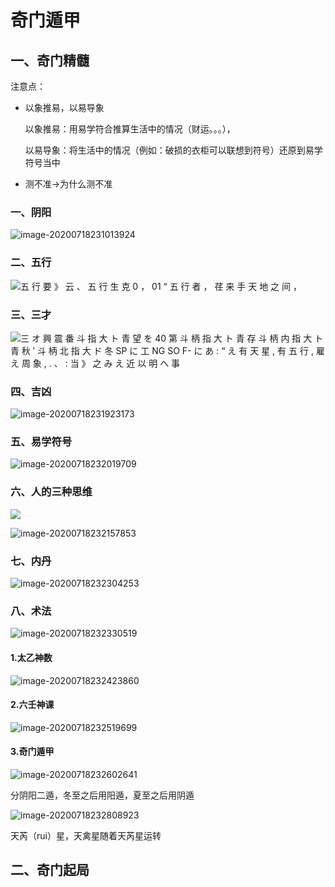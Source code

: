 # 奇门遁甲

## 一、奇门精髓

注意点：

- 以象推易，以易导象

  以象推易：用易学符合推算生活中的情况（财运。。。），

  以易导象：将生活中的情况（例如：破损的衣柜可以联想到符号）还原到易学符号当中

- 测不准->为什么测不准

### 一、阴阳

![image-20200718231013924](https://gitee.com/jj603786014/imgBed/raw/master/imgs/20200718231040.png)

### 二、五行

![五 行 要 》 云 、  五 行 生 克  0 ， 01  “ 五 行 者 ， 荏 来 手 天 地 之 间 ， ](https://gitee.com/jj603786014/imgBed/raw/master/imgs/20200718231442.png)

### 三、三才

![三 オ 興 震 番  斗 指  大 ト 青 望  を 40 第  斗 柄 指  大 ト 青 存  斗 柄 内 指  大 ト 青 秋  ′ 斗 柄 北 指  大 ド 冬  SP に 工 NG  SO F- に  あ : “ え 有 天 星 , 有 五 行 , 雇 え 周 象 ,  . 、 : 当 》 之 み え 近 以 明 へ 事 ](https://gitee.com/jj603786014/imgBed/raw/master/imgs/20200718231536.png)

### 四、吉凶

![image-20200718231923173](https://gitee.com/jj603786014/imgBed/raw/master/imgs/20200718231923.png)

### 五、易学符号

![image-20200718232019709](https://gitee.com/jj603786014/imgBed/raw/master/imgs/20200718232019.png)

### 六、人的三种思维

![](https://gitee.com/jj603786014/imgBed/raw/master/imgs/20200718232045.png)

![image-20200718232157853](https://gitee.com/jj603786014/imgBed/raw/master/imgs/20200718232157.png)

### 七、内丹

![image-20200718232304253](https://gitee.com/jj603786014/imgBed/raw/master/imgs/20200718232304.png)

### 八、术法

![image-20200718232330519](https://gitee.com/jj603786014/imgBed/raw/master/imgs/20200718232330.png)

#### 1.太乙神数

![image-20200718232423860](https://gitee.com/jj603786014/imgBed/raw/master/imgs/20200718232424.png)

#### 2.六壬神课

![image-20200718232519699](https://gitee.com/jj603786014/imgBed/raw/master/imgs/20200718232519.png)

#### 3.奇门遁甲

![image-20200718232602641](https://gitee.com/jj603786014/imgBed/raw/master/imgs/20200718232602.png)

分阴阳二遁，冬至之后用阳遁，夏至之后用阴遁

![image-20200718232808923](https://gitee.com/jj603786014/imgBed/raw/master/imgs/20200718232809.png)

天芮（rui）星，天禽星随着天芮星运转

## 二、奇门起局






